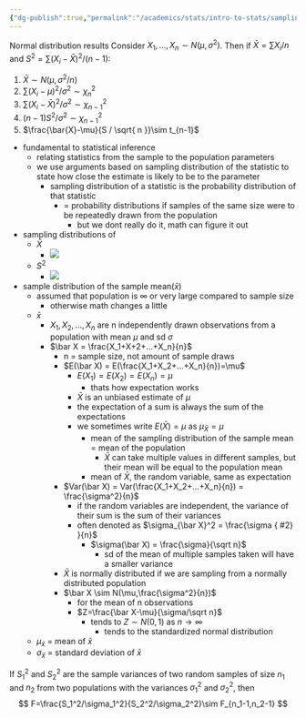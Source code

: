 ```yaml
---
{"dg-publish":true,"permalink":"/academics/stats/intro-to-stats/sampling-distributions/","created":"2024-02-14T13:31:33.662-05:00","updated":"2025-07-07T17:21:02.466-04:00"}
---
```


Normal distribution results
Consider $X_{1},\dots,X_{n}\sim N(\mu,\sigma^2)$. Then if $\bar{X}=\sum X_{i}/n$ and $S^2=\sum(X_{i}-\bar{X})^2 / (n-1):$
1. $\bar{X}\sim N(\mu,\sigma^2/n)$
2. $\sum(X_{i}-\mu)^2 / \sigma^2 \sim \chi_{n}^2$
3. $\sum (X_{i}-\bar{X})^2/ \sigma^2 \sim \chi_{n-1}^2$
4. $(n-1)S^2 / \sigma^2\sim \chi_{n-1}^2$
5. $\frac{\bar{X}-\mu}{S / \sqrt{ n }}\sim t_{n-1}$














- fundamental to statistical inference
	- relating statistics from the sample to the population parameters
	- we use arguments based on sampling distribution of the statistic to state how close the estimate is likely to be to the parameter
		- sampling distribution of a statistic is the probability distribution of that statistic
			- = probability distributions if samples of the same size were to be repeatedly drawn from the population
				- but we dont really do it, math can figure it out
- sampling distributions of 
	- $\bar X$
		- ![](https://i.imgur.com/Ft3MuyN.png)
	- $S^2$  
		- ![](https://i.imgur.com/Vbqdldh.png)
- sample distribution of the sample mean($\bar x$)
	- assumed that population is $\infty$ or very large compared to sample size
		- otherwise math changes a little
	- $\bar x$
		- $X_1,X_2,...,X_n$ are n independently drawn observations from a population with mean $\mu$ and sd $\sigma$
		- $\bar X = \frac{X_1+X+2+...+X_n}{n}$
			- n = sample size, not amount of sample draws
			- $E(\bar X) = E(\frac{X_1+X_2+...+X_n}{n})=\mu$
				- $E(X_1) = E(X_2) = E(X_n) = \mu$
					- thats how expectation works
				- $\bar X$ is an unbiased estimate of $\mu$
				- the expectation of a sum is always the sum of the expectations
				- we sometimes write $E(\bar X) = \mu$ as $\mu_{\bar X} = \mu$
					- mean of the sampling distribution of the sample mean = mean of the population
						- $\bar X$ can take multiple values in different samples, but their mean will be equal to the population mean
					- mean of $\bar X$, the random variable, same as expectation
			- $Var(\bar X) = Var(\frac{X_1+X_2+...+X_n}{n}) = \frac{\sigma^2}{n}$
				- if the random variables are independent, the variance of their sum is the sum of their variances
				- often denoted as $\sigma_{\bar X}^2 = \frac{\sigma
{ #2}
}{n}$
					- $\sigma(\bar X) = \frac{\sigma}{\sqrt n}$ 
						- sd of the mean of multiple samples taken will have a smaller variance
			- $\bar X$ is normally distributed if we are sampling from a normally distributed population
			- $\bar X \sim N(\mu,\frac{\sigma^2}{n})$ 
				- for the mean of n observations
				- $Z=\frac{\bar X-\mu}{\sigma/\sqrt n}$
					- tends to $Z\sim N(0,1)$ as $n \rightarrow \infty$
						- tends to the standardized normal distribution
	- $\mu_{\bar x}$ = mean of $\bar x$ 
	- $\sigma_{\bar x}$ = standard deviation of $\bar x$

If $S_{1}^2$ and $S_{2}^2$ are the sample variances of two random samples of size $n_{1}$ and $n_{2}$ from two populations with the variances $\sigma_{1}^2$ and $\sigma_{2}^2$, then
$$
F=\frac{S_1^2/\sigma_1^2}{S_2^2/\sigma_2^2}\sim F_{n_1-1,n_2-1}
$$

